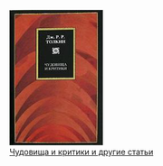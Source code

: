 ![](Чудовища%20и%20критики%20и%20другие%20статьи.jpg)  
[Чудовища и критики и другие статьи](Чудовища%20и%20критики%20и%20другие%20статьи.md)
